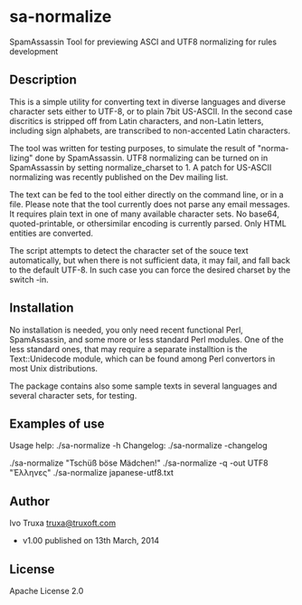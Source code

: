 sa-normalize
============

SpamAssassin Tool for previewing ASCI and UTF8 normalizing for rules development


Description
-----------
This is a simple utility for converting text in diverse languages and diverse
character sets either to UTF-8, or to plain 7bit US-ASCII. In the second case
discritics is stripped off from Latin characters, and non-Latin letters, 
including sign alphabets, are transcribed to non-accented Latin characters.

The tool was written for testing purposes, to simulate the result of "norma-
lizing" done by SpamAssassin. UTF8 normalizing can be turned on in SpamAssassin
by setting normalize_charset to 1. A patch for US-ASCII normalizing was recently 
published on the Dev mailing list.

The text can be fed to the tool either directly on the command line, or in a file.
Please note that the tool currently does not parse any email messages. It requires
plain text in one of many available character sets. No base64, quoted-printable,
or othersimilar encoding is currently parsed. Only HTML entities are converted.

The script attempts to detect the character set of the souce text automatically,
but when there is not sufficient data, it may fail, and fall back to the default 
UTF-8. In such case you can force the desired charset by the switch -in.


Installation
------------
No installation is needed, you only need recent functional Perl, SpamAssassin,
and some more or less standard Perl modules. One of the less standard ones, that
may require a separate installtion is the Text::Unidecode module, which can be 
found among Perl convertors in most Unix distributions.

The package contains also some sample texts in several languages and several
character sets, for testing.


Examples of use
---------------

Usage help:   ./sa-normalize -h
Changelog:    ./sa-normalize -changelog

./sa-normalize "Tschüß böse Mädchen!"
./sa-normalize -q -out UTF8 "Έλληνες"
./sa-normalize japanese-utf8.txt


Author
------
Ivo Truxa <truxa@truxoft.com>
- v1.00 published on 13th March, 2014


License
-------
Apache License 2.0
